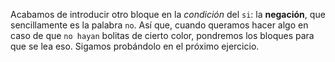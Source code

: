 Acabamos de introducir otro bloque en la _condición_ del `si`: la **negación**, que sencillamente es la palabra `no`. Así que, cuando queramos hacer algo en caso de que `no hayan` bolitas de cierto color, pondremos los bloques para que se lea eso. Sigamos probándolo en el próximo ejercicio.